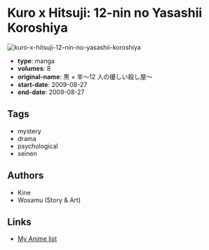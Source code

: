 # Kuro x Hitsuji: 12-nin no Yasashii Koroshiya

![kuro-x-hitsuji-12-nin-no-yasashii-koroshiya](https://cdn.myanimelist.net/images/manga/3/45099.jpg)

-   **type**: manga
-   **volumes**: 8
-   **original-name**: 黒 × 羊〜12 人の優しい殺し屋〜
-   **start-date**: 2009-08-27
-   **end-date**: 2009-08-27

## Tags

-   mystery
-   drama
-   psychological
-   seinen

## Authors

-   Kine
-   Wosamu (Story & Art)

## Links

-   [My Anime list](https://myanimelist.net/manga/28069/Kuro_x_Hitsuji__12-nin_no_Yasashii_Koroshiya)
